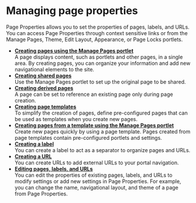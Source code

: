 # Managing page properties



Page Properties allows you to set the properties of pages, labels, and URLs. You can access Page Properties through context sensitive links or from the Manage Pages, Theme, Edit Layout, Appearance, or Page Locks portlets.

-   **[Creating pages using the Manage Pages portlet](h_mp_create_pages.md)**  
A page displays content, such as portlets and other pages, in a single area. By creating pages, you can organize your information and add new navigational elements to the site.
-   **[Creating shared pages](mp_create_shared_pages.md)**  
Use the Manage Pages portlet to set up the original page to be shared.
-   **[Creating derived pages](mp_create_derived_pages.md)**  
A page can be set to reference an existing page only during page creation.
-   **[Creating page templates](h_mp_create_page_templates.md)**  
To simplify the creation of pages, define pre-configured pages that can be used as templates when you create new pages.
-   **[Creating pages from a template using the Manage Pages portlet](h_mp_create_page_from_template.md)**  
Create new pages quickly by using a page template. Pages created from page templates contain pre-configured portlets and settings.
-   **[Creating a label](h_mp_create_labels.md)**  
You can create a label to act as a separator to organize pages and URLs.
-   **[Creating a URL](h_mp_create_url.md)**  
You can create URLs to add external URLs to your portal navigation.
-   **[Editing pages, labels, and URLs](h_mp_edit_pages.md)**  
You can edit the properties of existing pages, labels, and URLs to modify settings or add new settings in Page Properties. For example, you can change the name, navigational layout, and theme of a page from Page Properties.

